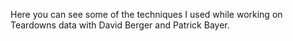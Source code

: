 Here you can see some of the techniques I used while working on Teardowns data with David Berger and Patrick Bayer.
